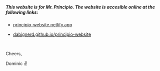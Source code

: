 ##### This website is for Mr. Principio. The website is accesible online at the following links:

- <a href="https://principio-website.netlify.app/" target="_blank">principio-website.netlify.app</a>

- <a href="https://dabignerd.github.io/principio-website/" target="_blank">dabignerd.github.io/principio-website</a>

&nbsp;

Cheers,

Dominic ✌